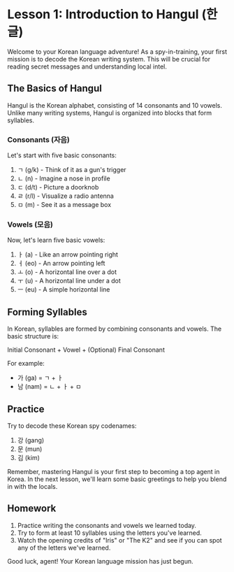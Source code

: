 # Lesson 1: Introduction to Hangul (한글)

Welcome to your Korean language adventure! As a spy-in-training, your first mission is to decode the Korean writing system. This will be crucial for reading secret messages and understanding local intel.

## The Basics of Hangul

Hangul is the Korean alphabet, consisting of 14 consonants and 10 vowels. Unlike many writing systems, Hangul is organized into blocks that form syllables.

### Consonants (자음)
Let's start with five basic consonants:

1. ㄱ (g/k) - Think of it as a gun's trigger
2. ㄴ (n) - Imagine a nose in profile
3. ㄷ (d/t) - Picture a doorknob
4. ㄹ (r/l) - Visualize a radio antenna
5. ㅁ (m) - See it as a message box

### Vowels (모음)
Now, let's learn five basic vowels:

1. ㅏ (a) - Like an arrow pointing right
2. ㅓ (eo) - An arrow pointing left
3. ㅗ (o) - A horizontal line over a dot
4. ㅜ (u) - A horizontal line under a dot
5. ㅡ (eu) - A simple horizontal line

## Forming Syllables

In Korean, syllables are formed by combining consonants and vowels. The basic structure is:

Initial Consonant + Vowel + (Optional) Final Consonant

For example:
- 가 (ga) = ㄱ + ㅏ
- 남 (nam) = ㄴ + ㅏ + ㅁ

## Practice

Try to decode these Korean spy codenames:
1. 강 (gang)
2. 문 (mun)
3. 김 (kim)

Remember, mastering Hangul is your first step to becoming a top agent in Korea. In the next lesson, we'll learn some basic greetings to help you blend in with the locals.

## Homework

1. Practice writing the consonants and vowels we learned today.
2. Try to form at least 10 syllables using the letters you've learned.
3. Watch the opening credits of "Iris" or "The K2" and see if you can spot any of the letters we've learned.

Good luck, agent! Your Korean language mission has just begun.
